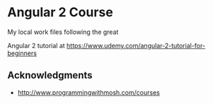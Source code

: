 # Angular 2 Course

My local work files following the great

Angular 2 tutorial at https://www.udemy.com/angular-2-tutorial-for-beginners


## Acknowledgments

* http://www.programmingwithmosh.com/courses


